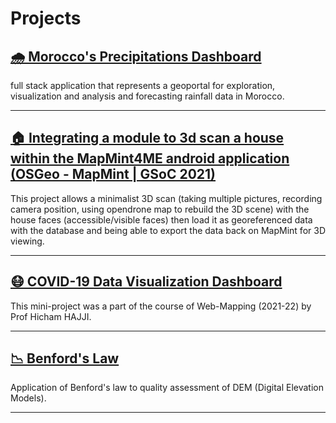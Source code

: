 # Projects

## [🌧️ Morocco's Precipitations Dashboard](project-precip-morocco.md)

full stack application that represents a geoportal for exploration, visualization and analysis and forecasting rainfall data in Morocco.

---

## [🏠 Integrating a module to 3d scan a house within the MapMint4ME android application (OSGeo - MapMint | GSoC 2021)](project-precip-morocco.md)

This project allows a minimalist 3D scan (taking multiple pictures, recording camera position, using opendrone map to rebuild the 3D scene) with the house faces (accessible/visible faces) then load it as georeferenced data with the database and being able to export the data back on MapMint for 3D viewing.

---

## [😷 COVID-19 Data Visualization Dashboard](project-covid-19-vis.md)

This mini-project was a part of the course of Web-Mapping (2021-22) by Prof Hicham HAJJI.

---

## [📉 Benford's Law](project-benford-law.md)

Application of Benford's law to quality assessment of DEM (Digital Elevation Models).

---
